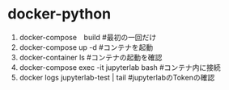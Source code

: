 # docker-python
1. docker-compose　build #最初の一回だけ
2. docker-compose up -d #コンテナを起動
3. docker-container ls  #コンテナの起動を確認
4. docker-compose exec -it jupyterlab bash #コンテナ内に接続
5. docker logs jupyterlab-test | tail #jupyterlabのTokenの確認